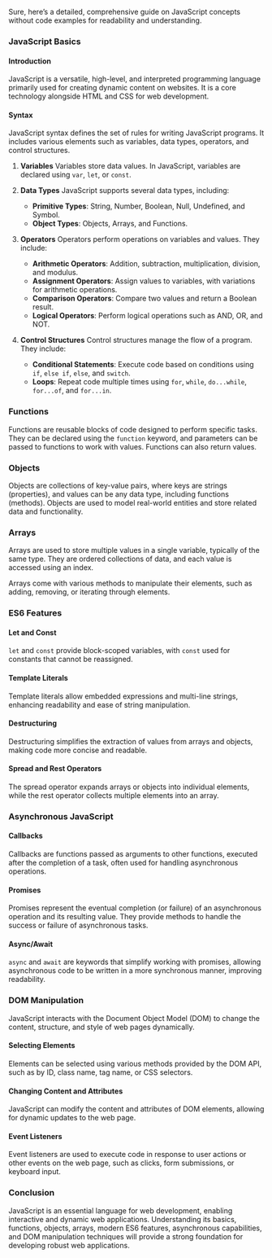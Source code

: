 Sure, here’s a detailed, comprehensive guide on JavaScript concepts without code examples for readability and understanding.

### JavaScript Basics

#### Introduction
JavaScript is a versatile, high-level, and interpreted programming language primarily used for creating dynamic content on websites. It is a core technology alongside HTML and CSS for web development.

#### Syntax
JavaScript syntax defines the set of rules for writing JavaScript programs. It includes various elements such as variables, data types, operators, and control structures.

1. **Variables**
   Variables store data values. In JavaScript, variables are declared using `var`, `let`, or `const`.

2. **Data Types**
   JavaScript supports several data types, including:
   - **Primitive Types**: String, Number, Boolean, Null, Undefined, and Symbol.
   - **Object Types**: Objects, Arrays, and Functions.

3. **Operators**
   Operators perform operations on variables and values. They include:
   - **Arithmetic Operators**: Addition, subtraction, multiplication, division, and modulus.
   - **Assignment Operators**: Assign values to variables, with variations for arithmetic operations.
   - **Comparison Operators**: Compare two values and return a Boolean result.
   - **Logical Operators**: Perform logical operations such as AND, OR, and NOT.

4. **Control Structures**
   Control structures manage the flow of a program. They include:
   - **Conditional Statements**: Execute code based on conditions using `if`, `else if`, `else`, and `switch`.
   - **Loops**: Repeat code multiple times using `for`, `while`, `do...while`, `for...of`, and `for...in`.

### Functions

Functions are reusable blocks of code designed to perform specific tasks. They can be declared using the `function` keyword, and parameters can be passed to functions to work with values. Functions can also return values.

### Objects

Objects are collections of key-value pairs, where keys are strings (properties), and values can be any data type, including functions (methods). Objects are used to model real-world entities and store related data and functionality.

### Arrays

Arrays are used to store multiple values in a single variable, typically of the same type. They are ordered collections of data, and each value is accessed using an index.

Arrays come with various methods to manipulate their elements, such as adding, removing, or iterating through elements.

### ES6 Features

#### Let and Const
`let` and `const` provide block-scoped variables, with `const` used for constants that cannot be reassigned.

#### Template Literals
Template literals allow embedded expressions and multi-line strings, enhancing readability and ease of string manipulation.

#### Destructuring
Destructuring simplifies the extraction of values from arrays and objects, making code more concise and readable.

#### Spread and Rest Operators
The spread operator expands arrays or objects into individual elements, while the rest operator collects multiple elements into an array.

### Asynchronous JavaScript

#### Callbacks
Callbacks are functions passed as arguments to other functions, executed after the completion of a task, often used for handling asynchronous operations.

#### Promises
Promises represent the eventual completion (or failure) of an asynchronous operation and its resulting value. They provide methods to handle the success or failure of asynchronous tasks.

#### Async/Await
`async` and `await` are keywords that simplify working with promises, allowing asynchronous code to be written in a more synchronous manner, improving readability.

### DOM Manipulation

JavaScript interacts with the Document Object Model (DOM) to change the content, structure, and style of web pages dynamically.

#### Selecting Elements
Elements can be selected using various methods provided by the DOM API, such as by ID, class name, tag name, or CSS selectors.

#### Changing Content and Attributes
JavaScript can modify the content and attributes of DOM elements, allowing for dynamic updates to the web page.

#### Event Listeners
Event listeners are used to execute code in response to user actions or other events on the web page, such as clicks, form submissions, or keyboard input.

### Conclusion

JavaScript is an essential language for web development, enabling interactive and dynamic web applications. Understanding its basics, functions, objects, arrays, modern ES6 features, asynchronous capabilities, and DOM manipulation techniques will provide a strong foundation for developing robust web applications.